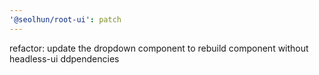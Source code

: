 ```yaml
---
'@seolhun/root-ui': patch
---
```


refactor: update the dropdown component to rebuild component without headless-ui ddpendencies
